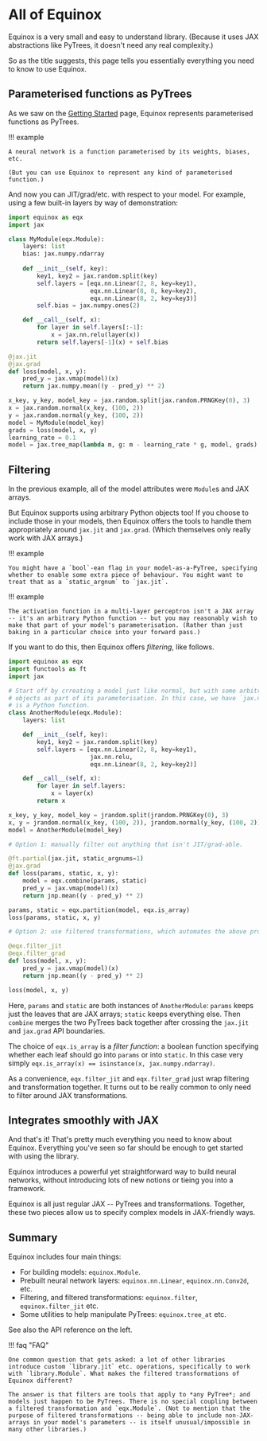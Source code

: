# All of Equinox

Equinox is a very small and easy to understand library. (Because it uses JAX abstractions like PyTrees, it doesn't need any real complexity.)

So as the title suggests, this page tells you essentially everything you need to know to use Equinox.

## Parameterised functions as PyTrees

As we saw on the [Getting Started](./index.md) page, Equinox represents parameterised functions as PyTrees.

!!! example

    A neural network is a function parameterised by its weights, biases, etc.

    (But you can use Equinox to represent any kind of parameterised function.)

And now you can JIT/grad/etc. with respect to your model. For example, using a few built-in layers by way of demonstration:

```python
import equinox as eqx
import jax

class MyModule(eqx.Module):
    layers: list
    bias: jax.numpy.ndarray
    
    def __init__(self, key):
        key1, key2 = jax.random.split(key)
        self.layers = [eqx.nn.Linear(2, 8, key=key1),
                       eqx.nn.Linear(8, 8, key=key2),
                       eqx.nn.Linear(8, 2, key=key3)]
        self.bias = jax.numpy.ones(2)

    def __call__(self, x):
        for layer in self.layers[:-1]:
            x = jax.nn.relu(layer(x))
        return self.layers[-1](x) + self.bias

@jax.jit
@jax.grad
def loss(model, x, y):
    pred_y = jax.vmap(model)(x)
    return jax.numpy.mean((y - pred_y) ** 2)

x_key, y_key, model_key = jax.random.split(jax.random.PRNGKey(0), 3)
x = jax.random.normal(x_key, (100, 2))
y = jax.random.normal(y_key, (100, 2))
model = MyModule(model_key)
grads = loss(model, x, y)
learning_rate = 0.1
model = jax.tree_map(lambda m, g: m - learning_rate * g, model, grads)
```

## Filtering

In the previous example, all of the model attributes were `Module`s and JAX arrays.

But Equinox supports using arbitrary Python objects too! If you choose to include those in your models, then Equinox offers the tools to handle them appropriately around `jax.jit` and `jax.grad`. (Which themselves only really work with JAX arrays.)

!!! example

    You might have a `bool`-ean flag in your model-as-a-PyTree, specifying whether to enable some extra piece of behaviour. You might want to treat that as a `static_argnum` to `jax.jit`.

!!! example

    The activation function in a multi-layer perceptron isn't a JAX array -- it's an arbitrary Python function -- but you may reasonably wish to make that part of your model's parameterisation. (Rather than just baking in a particular choice into your forward pass.)

If you want to do this, then Equinox offers *filtering*, like follows.

```python
import equinox as eqx
import functools as ft
import jax

# Start off by crreating a model just like normal, but with some arbitrary Python
# objects as part of its parameterisation. In this case, we have `jax.nn.relu`, which
# is a Python function.
class AnotherModule(eqx.Module):
    layers: list

    def __init__(self, key):
        key1, key2 = jax.random.split(key)
        self.layers = [eqx.nn.Linear(2, 8, key=key1),
                       jax.nn.relu,
                       eqx.nn.Linear(8, 2, key=key2)]

    def __call__(self, x):
        for layer in self.layers:
            x = layer(x)
        return x

x_key, y_key, model_key = jrandom.split(jrandom.PRNGKey(0), 3)
x, y = jrandom.normal(x_key, (100, 2)), jrandom.normal(y_key, (100, 2))
model = AnotherModule(model_key)

# Option 1: manually filter out anything that isn't JIT/grad-able.

@ft.partial(jax.jit, static_argnums=1)
@jax.grad
def loss(params, static, x, y):
    model = eqx.combine(params, static)
    pred_y = jax.vmap(model)(x)
    return jnp.mean((y - pred_y) ** 2)

params, static = eqx.partition(model, eqx.is_array)
loss(params, static, x, y)

# Option 2: use filtered transformations, which automates the above process for you.

@eqx.filter_jit
@eqx.filter_grad
def loss(model, x, y):
    pred_y = jax.vmap(model)(x)
    return jnp.mean((y - pred_y) ** 2)

loss(model, x, y)
```

Here, `params` and `static` are both instances of `AnotherModule`: `params` keeps just the leaves that are JAX arrays; `static` keeps everything else. Then `combine` merges the two PyTrees back together after crossing the `jax.jit` and `jax.grad` API boundaries.

The choice of `eqx.is_array` is a *filter function*: a boolean function specifying whether each leaf should go into `params` or into `static`. In this case very simply `eqx.is_array(x) == isinstance(x, jax.numpy.ndarray)`.

As a convenience, `eqx.filter_jit` and `eqx.filter_grad` just wrap filtering and transformation together. It turns out to be really common to only need to filter around JAX transformations.

## Integrates smoothly with JAX

And that's it! That's pretty much everything you need to know about Equinox. Everything you've seen so far should be enough to get started with using the library.

Equinox introduces a powerful yet straightforward way to build neural networks, without introducing lots of new notions or tieing you into a framework.

Equinox is all just regular JAX -- PyTrees and transformations. Together, these two pieces allow us to specify complex models in JAX-friendly ways.

## Summary

Equinox includes four main things:

- For building models: `equinox.Module`.
- Prebuilt neural network layers: `equinox.nn.Linear`, `equinox.nn.Conv2d`, etc.
- Filtering, and filtered transformations: `equinox.filter`, `equinox.filter_jit` etc.
- Some utilities to help manipulate PyTrees: `equinox.tree_at` etc.

See also the API reference on the left.

!!! faq "FAQ"

    One common question that gets asked: a lot of other libraries introduce custom `library.jit` etc. operations, specifically to work with `library.Module`. What makes the filtered transformations of Equinox different?

    The answer is that filters are tools that apply to *any PyTree*; and models just happen to be PyTrees. There is no special coupling between a filtered transformation and `eqx.Module`. (Not to mention that the purpose of filtered transformations -- being able to include non-JAX-arrays in your model's parameters -- is itself unusual/impossible in many other libraries.)
